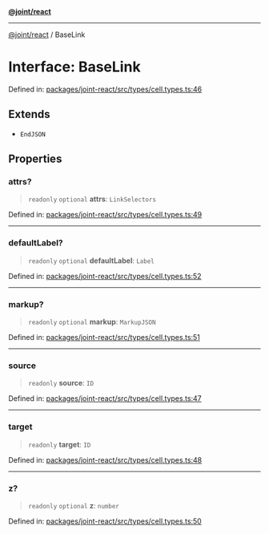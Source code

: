 [**@joint/react**](../README.md)

***

[@joint/react](../README.md) / BaseLink

# Interface: BaseLink

Defined in: [packages/joint-react/src/types/cell.types.ts:46](https://github.com/samuelgja/joint/blob/e106840dde5e040ebb90e3a712443b6737a1bf58/packages/joint-react/src/types/cell.types.ts#L46)

## Extends

- `EndJSON`

## Properties

### attrs?

> `readonly` `optional` **attrs**: `LinkSelectors`

Defined in: [packages/joint-react/src/types/cell.types.ts:49](https://github.com/samuelgja/joint/blob/e106840dde5e040ebb90e3a712443b6737a1bf58/packages/joint-react/src/types/cell.types.ts#L49)

***

### defaultLabel?

> `readonly` `optional` **defaultLabel**: `Label`

Defined in: [packages/joint-react/src/types/cell.types.ts:52](https://github.com/samuelgja/joint/blob/e106840dde5e040ebb90e3a712443b6737a1bf58/packages/joint-react/src/types/cell.types.ts#L52)

***

### markup?

> `readonly` `optional` **markup**: `MarkupJSON`

Defined in: [packages/joint-react/src/types/cell.types.ts:51](https://github.com/samuelgja/joint/blob/e106840dde5e040ebb90e3a712443b6737a1bf58/packages/joint-react/src/types/cell.types.ts#L51)

***

### source

> `readonly` **source**: `ID`

Defined in: [packages/joint-react/src/types/cell.types.ts:47](https://github.com/samuelgja/joint/blob/e106840dde5e040ebb90e3a712443b6737a1bf58/packages/joint-react/src/types/cell.types.ts#L47)

***

### target

> `readonly` **target**: `ID`

Defined in: [packages/joint-react/src/types/cell.types.ts:48](https://github.com/samuelgja/joint/blob/e106840dde5e040ebb90e3a712443b6737a1bf58/packages/joint-react/src/types/cell.types.ts#L48)

***

### z?

> `readonly` `optional` **z**: `number`

Defined in: [packages/joint-react/src/types/cell.types.ts:50](https://github.com/samuelgja/joint/blob/e106840dde5e040ebb90e3a712443b6737a1bf58/packages/joint-react/src/types/cell.types.ts#L50)
